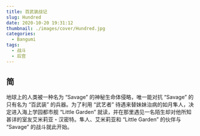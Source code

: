 ```yaml
---
title: 百武装战记
slug: Hundred
date: 2020-10-20 19:31:12
thumbnail: ./images/cover/Hundred.jpg
categories:
  - Bangumi
tags:
  - 战斗
  - 后宫
---
```


## 简

地球上的人类被一种名为 “Savage” 的神秘生命体侵略，唯一能对抗 “Savage” 的只有名为 “百武装” 的兵器。为了利用 “武艺者” 待遇来替妹妹治病的如月隼人，决定进入海上学园都市舰 “Little Garden” 就读，并在那里遇见一名陌生却对他所知甚详的室友艾米莉亚・汉密特。隼人、艾米莉亚和 “Little Garden” 的伙伴与 “Savage” 的战斗就此开始。

